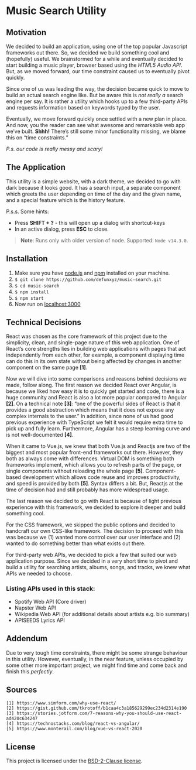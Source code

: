 # Music Search Utility

## Motivation
We decided to build an application, using one of the top popular Javascript frameworks out there. So, we decided we build something cool and (hopefully) useful. We brainstormed for a while and eventually decided to start building a music player, browser based using the *HTML5 Audio API*. But, as we moved forward, our time constraint caused us to eventually pivot quickly.

Since one of us was leading the way, the decision became quick to move to build an actual search engine like. But be aware this is *not really a* search engine per say. It is rather a utility which hooks up to a few third-party APIs and requests information based on keywords typed by the user.

Eventually, we move forward quickly once settled with a new plan in place. And now, you the reader can see what awesome and remarkable web app we’ve built. **Shhh!** There’s still some minor functionality missing, we blame this on “time constraints.”

*P.s. our code is really messy and scary!*

## The Application
This utility is a simple website, with a dark theme, we decided to go with dark because it looks good. It has a search input, a separate component which greets the user depending on time of the day and the given name, and a special feature which is the history feature.

P.s.s. Some hints:

* Press **SHIFT + ?** - this will open up a dialog with shortcut-keys
* In an active dialog, press **ESC** to close.

> **Note**: Runs only with older version of node. Supported: `Node v14.3.0`. 

## Installation
1. Make sure you have [node.js](https://nodejs.org/en/) and 
[npm](https://www.npmjs.com/get-npm) installed on your machine.
2. `$ git clone https://github.com/defunxyz/music-search.git`
3. `$ cd music-search`
4. `$ npm install`
5. `$ npm start`
6. Now run on [localhost:3000](http://localhost:3000)

## Technical Decisions
React was chosen as the core framework of this project due to the simplicity, clean, and single-page nature of this web application. One of React’s core strengths lies in building web applications with pages that act independently from each other, for example, a component displaying time can do this in its own state without being affected by changes in another component on the same page **[1]**. 

Now we will dive into some comparisons and reasons behind decisions we made, follow along. 
The first reason we decided React over Angular, is because we liked how easy it is to quickly get started and code, there is a huge community and React is also a lot more popular compared to Angular **[2]**. On a technical note **[3]**: “one of the powerful sides of React is that it provides a good abstraction which means that it does not expose any complex internals to the user.”  In addition, since none of us had good previous experience with TypeScript we felt it would require extra time to pick up and fully learn. Furthermore, Angular has a steep learning curve and is not well-documented **[4]**.

When it came to Vue.js, we knew that both Vue.js and Reactjs are two of the biggest and most popular front-end frameworks out there. However, they both as always come with differences. Virtual DOM is something both frameworks implement, which allows you to refresh parts of the page, or single components without reloading the whole page **[5]**. Component-based development which allows code reuse and improves productivity, and speed is provided by both **[5]**. Syntax differs a bit. But, Reactjs at the time of decision had and still probably has more widespread usage.

The last reason we decided to go with React is because of light previous experience with this framework, we decided to explore it deeper and build something cool. 

For the CSS framework, we skipped the public options and decided to handcraft our own CSS-like framework. The decision to proceed with this was because we (1) wanted more control over our user interface and (2) wanted to do something better than what exists out there. 

For third-party web APIs, we decided to pick a few that suited our web application purpose. Since we decided in a very short time to pivot and build a utility for searching artists, albums, songs, and tracks, we knew what APIs we needed to choose. 

### Listing APIs used in this stack: 

* Spotify Web API (Core driver)
* Napster Web API
* Wikipedia Web API (for additional details about artists e.g. bio summary)
* APISEEDS Lyrics API

## Addendum
Due to very tough time constraints, there might be some strange behaviour in this utility. However, eventually, in the near feature, unless occupied by some other more important project, we might find time and come back and finish this *perfectly*. 

## Sources
```
[1] https://www.simform.com/why-use-react/ 
[2] https://gist.github.com/tkrotoff/b1caa4c3a185629299ec234d2314e190 
[3] https://stories.jotform.com/7-reasons-why-you-should-use-react-ad420c634247 
[4] https://technostacks.com/blog/react-vs-angular/ 
[5] https://www.monterail.com/blog/vue-vs-react-2020
```
## License
This project is licensed under the [BSD-2-Clause license](LICENSE).
